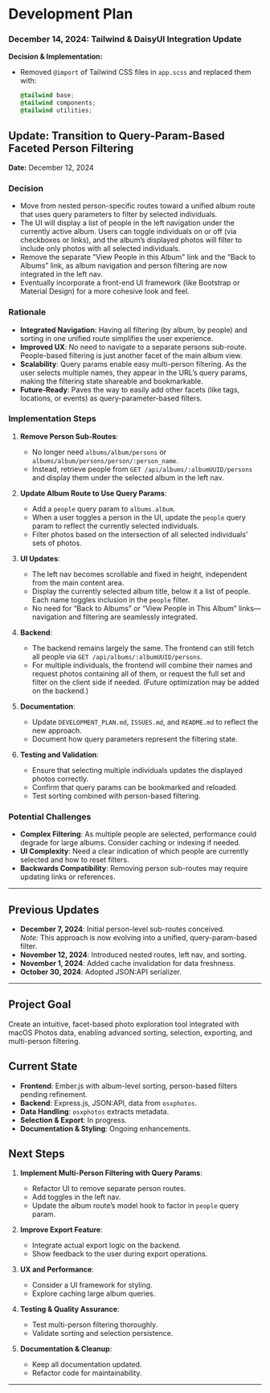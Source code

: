 # Development Plan

### December 14, 2024: Tailwind & DaisyUI Integration Update

**Decision & Implementation:**

- Removed `@import` of Tailwind CSS files in `app.scss` and replaced them with:
  ```scss
  @tailwind base;
  @tailwind components;
  @tailwind utilities;
  ```

## Update: Transition to Query-Param-Based Faceted Person Filtering

**Date:** December 12, 2024

### Decision

- Move from nested person-specific routes toward a unified album route that uses query parameters to filter by selected individuals.
- The UI will display a list of people in the left navigation under the currently active album. Users can toggle individuals on or off (via checkboxes or links), and the album’s displayed photos will filter to include only photos with all selected individuals.
- Remove the separate "View People in this Album" link and the “Back to Albums” link, as album navigation and person filtering are now integrated in the left nav.
- Eventually incorporate a front-end UI framework (like Bootstrap or Material Design) for a more cohesive look and feel.

### Rationale

- **Integrated Navigation**: Having all filtering (by album, by people) and sorting in one unified route simplifies the user experience.
- **Improved UX**: No need to navigate to a separate persons sub-route. People-based filtering is just another facet of the main album view.
- **Scalability**: Query params enable easy multi-person filtering. As the user selects multiple names, they appear in the URL’s query params, making the filtering state shareable and bookmarkable.
- **Future-Ready**: Paves the way to easily add other facets (like tags, locations, or events) as query-parameter-based filters.

### Implementation Steps

1. **Remove Person Sub-Routes**:

   - No longer need `albums/album/persons` or `albums/album/persons/person/:person_name`.
   - Instead, retrieve people from `GET /api/albums/:albumUUID/persons` and display them under the selected album in the left nav.

2. **Update Album Route to Use Query Params**:

   - Add a `people` query param to `albums.album`.
   - When a user toggles a person in the UI, update the `people` query param to reflect the currently selected individuals.
   - Filter photos based on the intersection of all selected individuals’ sets of photos.

3. **UI Updates**:

   - The left nav becomes scrollable and fixed in height, independent from the main content area.
   - Display the currently selected album title, below it a list of people. Each name toggles inclusion in the `people` filter.
   - No need for “Back to Albums” or “View People in This Album” links—navigation and filtering are seamlessly integrated.

4. **Backend**:

   - The backend remains largely the same. The frontend can still fetch all people via `GET /api/albums/:albumUUID/persons`.
   - For multiple individuals, the frontend will combine their names and request photos containing all of them, or request the full set and filter on the client side if needed. (Future optimization may be added on the backend.)

5. **Documentation**:

   - Update `DEVELOPMENT_PLAN.md`, `ISSUES.md`, and `README.md` to reflect the new approach.
   - Document how query parameters represent the filtering state.

6. **Testing and Validation**:
   - Ensure that selecting multiple individuals updates the displayed photos correctly.
   - Confirm that query params can be bookmarked and reloaded.
   - Test sorting combined with person-based filtering.

### Potential Challenges

- **Complex Filtering**: As multiple people are selected, performance could degrade for large albums. Consider caching or indexing if needed.
- **UI Complexity**: Need a clear indication of which people are currently selected and how to reset filters.
- **Backwards Compatibility**: Removing person sub-routes may require updating links or references.

---

## Previous Updates

- **December 7, 2024**: Initial person-level sub-routes conceived.  
  _Note:_ This approach is now evolving into a unified, query-param-based filter.
- **November 12, 2024**: Introduced nested routes, left nav, and sorting.
- **November 1, 2024**: Added cache invalidation for data freshness.
- **October 30, 2024**: Adopted JSON:API serializer.

---

## Project Goal

Create an intuitive, facet-based photo exploration tool integrated with macOS Photos data, enabling advanced sorting, selection, exporting, and multi-person filtering.

## Current State

- **Frontend**: Ember.js with album-level sorting, person-based filters pending refinement.
- **Backend**: Express.js, JSON:API, data from `osxphotos`.
- **Data Handling**: `osxphotos` extracts metadata.
- **Selection & Export**: In progress.
- **Documentation & Styling**: Ongoing enhancements.

## Next Steps

1. **Implement Multi-Person Filtering with Query Params**:

   - Refactor UI to remove separate person routes.
   - Add toggles in the left nav.
   - Update the album route’s model hook to factor in `people` query param.

2. **Improve Export Feature**:

   - Integrate actual export logic on the backend.
   - Show feedback to the user during export operations.

3. **UX and Performance**:

   - Consider a UI framework for styling.
   - Explore caching large album queries.

4. **Testing & Quality Assurance**:

   - Test multi-person filtering thoroughly.
   - Validate sorting and selection persistence.

5. **Documentation & Cleanup**:
   - Keep all documentation updated.
   - Refactor code for maintainability.

---
